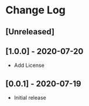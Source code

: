 # Change Log

## [Unreleased]

## [1.0.0] - 2020-07-20

- Add License

## [0.0.1] - 2020-07-19
- Initial release
